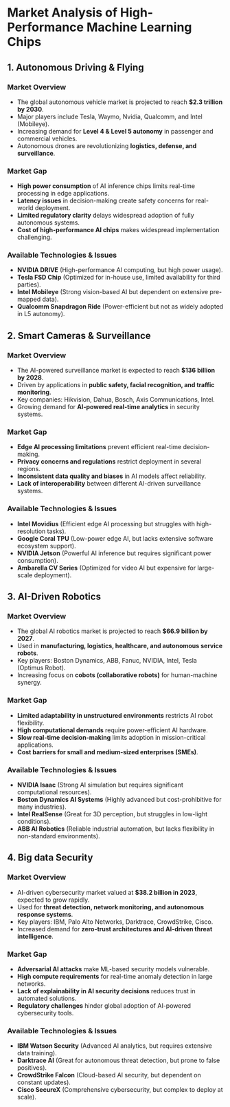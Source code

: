 # Market Analysis of High-Performance Machine Learning Chips

## 1. Autonomous Driving & Flying
### **Market Overview**
- The global autonomous vehicle market is projected to reach **$2.3 trillion by 2030**.
- Major players include Tesla, Waymo, Nvidia, Qualcomm, and Intel (Mobileye).
- Increasing demand for **Level 4 & Level 5 autonomy** in passenger and commercial vehicles.
- Autonomous drones are revolutionizing **logistics, defense, and surveillance**.

### **Market Gap**
- **High power consumption** of AI inference chips limits real-time processing in edge applications.
- **Latency issues** in decision-making create safety concerns for real-world deployment.
- **Limited regulatory clarity** delays widespread adoption of fully autonomous systems.
- **Cost of high-performance AI chips** makes widespread implementation challenging.

### **Available Technologies & Issues**
- **NVIDIA DRIVE** (High-performance AI computing, but high power usage).
- **Tesla FSD Chip** (Optimized for in-house use, limited availability for third parties).
- **Intel Mobileye** (Strong vision-based AI but dependent on extensive pre-mapped data).
- **Qualcomm Snapdragon Ride** (Power-efficient but not as widely adopted in L5 autonomy).

## 2. Smart Cameras & Surveillance
### **Market Overview**
- The AI-powered surveillance market is expected to reach **$136 billion by 2028**.
- Driven by applications in **public safety, facial recognition, and traffic monitoring**.
- Key companies: Hikvision, Dahua, Bosch, Axis Communications, Intel.
- Growing demand for **AI-powered real-time analytics** in security systems.

### **Market Gap**
- **Edge AI processing limitations** prevent efficient real-time decision-making.
- **Privacy concerns and regulations** restrict deployment in several regions.
- **Inconsistent data quality and biases** in AI models affect reliability.
- **Lack of interoperability** between different AI-driven surveillance systems.

### **Available Technologies & Issues**
- **Intel Movidius** (Efficient edge AI processing but struggles with high-resolution tasks).
- **Google Coral TPU** (Low-power edge AI, but lacks extensive software ecosystem support).
- **NVIDIA Jetson** (Powerful AI inference but requires significant power consumption).
- **Ambarella CV Series** (Optimized for video AI but expensive for large-scale deployment).

## 3. AI-Driven Robotics
### **Market Overview**
- The global AI robotics market is projected to reach **$66.9 billion by 2027**.
- Used in **manufacturing, logistics, healthcare, and autonomous service robots**.
- Key players: Boston Dynamics, ABB, Fanuc, NVIDIA, Intel, Tesla (Optimus Robot).
- Increasing focus on **cobots (collaborative robots)** for human-machine synergy.

### **Market Gap**
- **Limited adaptability in unstructured environments** restricts AI robot flexibility.
- **High computational demands** require power-efficient AI hardware.
- **Slow real-time decision-making** limits adoption in mission-critical applications.
- **Cost barriers for small and medium-sized enterprises (SMEs)**.

### **Available Technologies & Issues**
- **NVIDIA Isaac** (Strong AI simulation but requires significant computational resources).
- **Boston Dynamics AI Systems** (Highly advanced but cost-prohibitive for many industries).
- **Intel RealSense** (Great for 3D perception, but struggles in low-light conditions).
- **ABB AI Robotics** (Reliable industrial automation, but lacks flexibility in non-standard environments).

## 4. Big data Security
### **Market Overview**
- AI-driven cybersecurity market valued at **$38.2 billion in 2023**, expected to grow rapidly.
- Used for **threat detection, network monitoring, and autonomous response systems**.
- Key players: IBM, Palo Alto Networks, Darktrace, CrowdStrike, Cisco.
- Increased demand for **zero-trust architectures and AI-driven threat intelligence**.

### **Market Gap**
- **Adversarial AI attacks** make ML-based security models vulnerable.
- **High compute requirements** for real-time anomaly detection in large networks.
- **Lack of explainability in AI security decisions** reduces trust in automated solutions.
- **Regulatory challenges** hinder global adoption of AI-powered cybersecurity tools.

### **Available Technologies & Issues**
- **IBM Watson Security** (Advanced AI analytics, but requires extensive data training).
- **Darktrace AI** (Great for autonomous threat detection, but prone to false positives).
- **CrowdStrike Falcon** (Cloud-based AI security, but dependent on constant updates).
- **Cisco SecureX** (Comprehensive cybersecurity, but complex to deploy at scale).